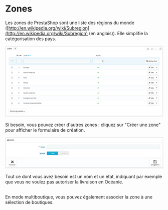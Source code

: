 # Zones

Les zones de PrestaShop sont une liste des régions du monde ([http://en.wikipedia.org/wiki/Subregion](http://en.wikipedia.org/wiki/Subregion) (en anglais)). Elle simplifie la catégorisation des pays.

![](../../../../.gitbook/assets/52298338.png)

Si besoin, vous pouvez créer d'autres zones : cliquez sur "Créer une zone" pour afficher le formulaire de création.

![](../../../../.gitbook/assets/52298339.png)

Tout ce dont vous avez besoin est un nom et un état, indiquant par exemple que vous ne voulez pas autoriser la livraison en Océanie.

\
En mode multiboutique, vous pouvez également associer la zone à une sélection de boutiques.

